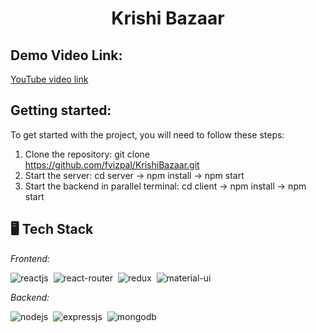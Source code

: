 <h1 align="center">Krishi Bazaar</h1>
<p align="center">
</p>

## Demo Video Link:
  <a href="https://www.youtube.com/watch?v=p3m9kLvWloo&ab_channel=RohanSaini">YouTube video link</a>
  
## Getting started:
  To get started with the project, you will need to follow these steps:
  
  1. Clone the repository: git clone https://github.com/fvizpal/KrishiBazaar.git
  2. Start the server: cd server -> npm install -> npm start
  3. Start the backend in parallel terminal: cd client -> npm install -> npm start
 

## 🖥️ Tech Stack
*Frontend:*

![reactjs](https://img.shields.io/badge/React-20232A?style=for-the-badge&logo=react&logoColor=61DAFB)&nbsp;
![react-router](https://img.shields.io/badge/React_Router-CA4245?style=for-the-badge&logo=react-router&logoColor=white)&nbsp;
![redux](https://img.shields.io/badge/Redux-764ABC?style=for-the-badge&logo=redux&logoColor=white)&nbsp;
![material-ui](https://img.shields.io/badge/Material_UI-0081CB?style=for-the-badge&logo=material-ui&logoColor=white)&nbsp;


*Backend:*

![nodejs](https://img.shields.io/badge/Node.js-43853D?style=for-the-badge&logo=node.js&logoColor=white)&nbsp;
![expressjs](https://img.shields.io/badge/Express.js-000000?style=for-the-badge&logo=express&logoColor=white)&nbsp;
![mongodb](https://img.shields.io/badge/MongoDB-4EA94B?style=for-the-badge&logo=mongodb&logoColor=white)&nbsp;
